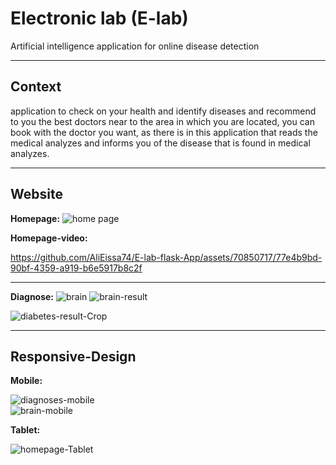 # Electronic lab (E-lab)
Artificial intelligence application for online disease detection
___________________________________________________
## Context
application to check on your health and identify diseases and recommend to you the best doctors near to the area in which you are located, you can book with the doctor you want, as there is in this application that reads the medical analyzes and informs you of the disease that is found in medical analyzes.
___________________________________________________
## Website 
**Homepage:**
![home page ](https://github.com/AliEissa74/E-lab-flask-App/assets/70850717/8d8cdc3e-1d23-4e95-913e-66f380941f75)

**Homepage-video:**


https://github.com/AliEissa74/E-lab-flask-App/assets/70850717/77e4b9bd-90bf-4359-a919-b6e5917b8c2f




___________________________________________________
**Diagnose:**
![brain](https://github.com/AliEissa74/E-lab-flask-App/assets/70850717/aa3ff09f-dadd-439d-963c-8c6dfa2b45e4)
![brain-result](https://github.com/AliEissa74/E-lab-flask-App/assets/70850717/513d8b6d-5d44-47d7-9a85-65e8116ea4de)


![diabetes-result-Crop](https://github.com/AliEissa74/E-lab-flask-App/assets/70850717/92145fcd-55c4-451f-bae2-d8810ed53397)

___________________________________________________
## Responsive-Design
**Mobile:**


![diagnoses-mobile](https://github.com/AliEissa74/E-lab-flask-App/assets/70850717/e0baf1b1-951e-4fac-be50-058dc1cdf528) $~~~~~~~~~~~~~~~~~~~~~~~~~~~~~~~~~~~~~~~~~~~~~~~~~~~~~~~~~~~~~~~~~~~$
![brain-mobile](https://github.com/AliEissa74/E-lab-flask-App/assets/70850717/0b9c2fd0-27a3-40d0-bec7-1000f88e02a9)


**Tablet:**


![homepage-Tablet](https://github.com/AliEissa74/E-lab-flask-App/assets/70850717/37b282b7-7c36-4104-9931-f1d3bdf79b0b)

